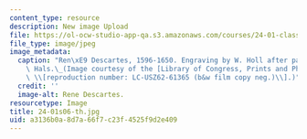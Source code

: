 ```yaml
---
content_type: resource
description: New image Upload
file: https://ol-ocw-studio-app-qa.s3.amazonaws.com/courses/24-01-classics-in-western-philosophy-spring-2006/a3136b0a8d7a66f7c23f4525f9d2e409_24-01s06-th.jpg
file_type: image/jpeg
image_metadata:
  caption: "Ren\xE9 Descartes, 1596-1650. Engraving by W. Holl after painting by Franz\
    \ Hals.\_(Image courtesy of the [Library of Congress, Prints and Photographs Division](http://www.loc.gov/rr/print/)\
    \ \\[reproduction number: LC-USZ62-61365 (b&w film copy neg.)\\].)"
  credit: ''
  image-alt: Rene Descartes.
resourcetype: Image
title: 24-01s06-th.jpg
uid: a3136b0a-8d7a-66f7-c23f-4525f9d2e409
---
```


